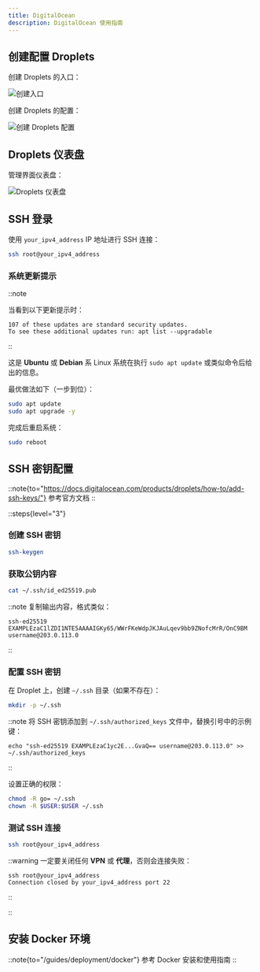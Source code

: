 ```yaml
---
title: DigitalOcean
description: DigitalOcean 使用指南
---
```


## 创建配置 Droplets

创建 Droplets 的入口：

![创建入口](/images/guides/deployment/digitalocean/create-entry.png)

创建 Droplets 的配置：

![创建 Droplets 配置](/images/guides/deployment/digitalocean/create-droplets-config.png)

## Droplets 仪表盘

管理界面仪表盘：

![Droplets 仪表盘](/images/guides/deployment/digitalocean/droplets-dashboard.png)

## SSH 登录

使用 `your_ipv4_address` IP 地址进行 SSH 连接：

```sh [sh]
ssh root@your_ipv4_address
```

### 系统更新提示

::note

当看到以下更新提示时：

```text [log]
107 of these updates are standard security updates.
To see these additional updates run: apt list --upgradable
```
::

这是 **Ubuntu** 或 **Debian** 系 Linux 系统在执行 `sudo apt update` 或类似命令后给出的信息。

最优做法如下（一步到位）：

```sh [sh]
sudo apt update
sudo apt upgrade -y
```

完成后重启系统：

```sh [sh]
sudo reboot
```

## SSH 密钥配置

::note{to="https://docs.digitalocean.com/products/droplets/how-to/add-ssh-keys/"}
参考官方文档
::

::steps{level="3"}

### 创建 SSH 密钥

```sh [sh]
ssh-keygen
```

### 获取公钥内容

```sh [sh]
cat ~/.ssh/id_ed25519.pub
```

::note
复制输出内容，格式类似：

```text [log]
ssh-ed25519 EXAMPLEzaC1lZDI1NTE5AAAAIGKy65/WWrFKeWdpJKJAuLqev9bb9ZNofcMrR/OnC9BM username@203.0.113.0
```
::

### 配置 SSH 密钥

在 Droplet 上，创建 `~/.ssh` 目录（如果不存在）：

```sh [sh]
mkdir -p ~/.ssh
```

::note
将 SSH 密钥添加到 `~/.ssh/authorized_keys` 文件中，替换引号中的示例键：

```text [log]
echo "ssh-ed25519 EXAMPLEzaC1yc2E...GvaQ== username@203.0.113.0" >> ~/.ssh/authorized_keys
```
::

设置正确的权限：

```sh [sh]
chmod -R go= ~/.ssh
chown -R $USER:$USER ~/.ssh
```

### 测试 SSH 连接

```sh [sh]
ssh root@your_ipv4_address
```

::warning
一定要关闭任何 **VPN** 或 **代理**，否则会连接失败：

```text [log]
ssh root@your_ipv4_address
Connection closed by your_ipv4_address port 22
```
::

::

## 安装 Docker 环境

::note{to="/guides/deployment/docker"}
参考 Docker 安装和使用指南
::
